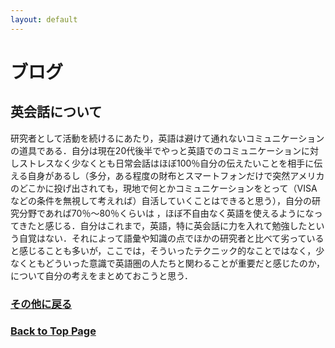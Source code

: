 ```yaml
---
layout: default
---
```


# ブログ

## 英会話について

研究者として活動を続けるにあたり，英語は避けて通れないコミュニケーションの道具である．自分は現在20代後半でやっと英語でのコミュニケーションに対しストレスなく少なくとも日常会話はほぼ100％自分の伝えたいことを相手に伝える自身があるし（多分，ある程度の財布とスマートフォンだけで突然アメリカのどこかに投げ出されても，現地で何とかコミュニケーションをとって（VISAなどの条件を無視して考えれば）自活していくことはできると思う），自分の研究分野であれば70％～80％くらいは
，ほぼ不自由なく英語を使えるようになってきたと感じる．自分はこれまで，英語，特に英会話に力を入れて勉強したという自覚はない．それによって語彙や知識の点でほかの研究者と比べて劣っていると感じることも多いが，ここでは，そういったテクニック的なことではなく，少なくともどういった意識で英語圏の人たちと関わることが重要だと感じたのか，について自分の考えをまとめておこうと思う．

### [その他に戻る](./etc_j.html)

### [Back to Top Page](./)